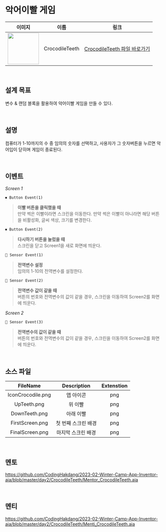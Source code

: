 # 악어이빨 게임

|                                                            이미지                                                             |    이름    |             링크              |
| :---------------------------------------------------------------------------------------------------------------------------: | :--------: | :---------------------------: |
| <img src="https://user-images.githubusercontent.com/108293826/222973631-7ef6339c-5b8c-44fe-8c6e-f121ce9b9b4f.png" width="100"> | CrocodileTeeth | [CrocodileTeeth 파일 바로가기](https://github.com/CodingHakdang/2023-02-Winter-Camp-App-Inventor-aia/tree/master/day2/CrocodileTeeth) |

<br>

## 설계 목표

변수 & 랜덤 블록을 활용하여 악어이빨 게임을 만들 수 있다. 

<br>

## 설명 

컴퓨터가 1-10까지의 수 중 임의의 숫자를 선택하고, 사용자가 그 숫자버튼을 누르면 악어입이 닫히며 게임이 종료된다.

<br>

## 이벤트 

*Screen 1*

```
⏹ Button Event(1)
```

> **이빨 버튼을 클릭했을 때** \
> 만약 썩은 이빨이라면 스크린을 이동한다. 
> 만약 썩은 이빨이 아니라면 해당 버튼을 비활성화, 글씨 색상, 크기를 변경한다. 

```
⏹ Button Event(2)
```

> **다시하기 버튼을 눌렀을 때** \
> 스크린을 닫고 Screen1을 새로 화면에 띄운다.

```
📡 Sensor Event(1)
```

> **전역변수 설정** \
> 임의의 1-10의 전역변수를 설정한다.

```
📡 Sensor Event(2)
```

> **전역변수 값이 같을 때** \
> 버튼의 번호와 전역변수의 값이 같을 경우, 스크린을 이동하여 Screen2를 화면에 띄운다.

*Screen 2*

```
📡 Sensor Event(3)
```

> **전역변수의 값이 같을 때** \
> 버튼의 번호와 전역변수의 값이 같을 경우, 스크린을 이동하여 Screen2를 화면에 띄운다. 
<br>

## 소스 파일 

|    FileName    | Description  | Extenstion |
| :------------: | :----------: | :--------: |
| IconCrocodile.png  |  앱 아이콘   |    png     |
|    UpTeeth.png    |  위 이빨   |    png     |
|    DownTeeth.png    |   아래 이빨    |    png     |
|  FirstScreen.png  | 첫 번째 스크린 배경 |    png     |
| FinalScreen.png  |      마지막 스크린 배경      |    png     |

<br>

## 멘토 

https://github.com/CodingHakdang/2023-02-Winter-Camp-App-Inventor-aia/blob/master/day2/CrocodileTeeth/Mentor_CrocodileTeeth.aia

<br>

## 멘티 

https://github.com/CodingHakdang/2023-02-Winter-Camp-App-Inventor-aia/blob/master/day2/CrocodileTeeth/Menti_CrocodileTeeth.aia
